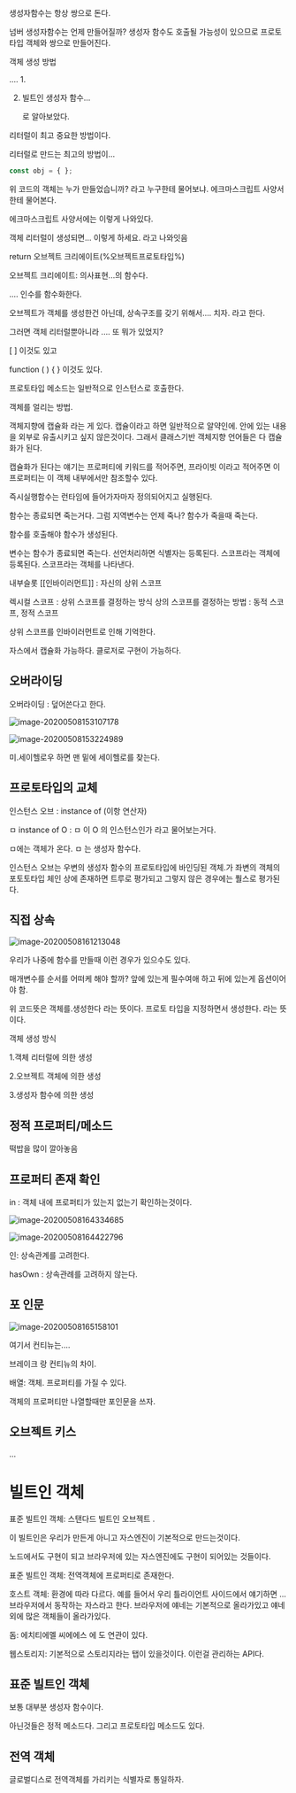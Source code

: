 생성자함수는 항상 쌍으로 돈다. 

넘버 생성자함수는 언제 만들어질까? 생성자 함수도 호출될 가능성이 있으므로 프로토타입 객체와 쌍으로 만들어진다. 

객체 생성 방법

.... 1. 

2. 빌트인 생성자 함수...

   로 알아보았다. 

리터럴이 최고 중요한 방법이다. 

리터럴로 만드는 최고의 방법이... 

```js
const obj = { };
```

위 코드의 객체는 누가 만들었습니까? 라고 누구한테 물어보냐. 에크마스크립트 사양서한테 물어본다.

에크마스크립트 사양서에는 이렇게 나와있다. 

객체 리터럴이 생성되면... 이렇게 하세요. 라고 나와잇음

return  오브젝트 크리에이트(%오브젝트프로토타입%)

오브젝트 크리에이트: 의사표현...의 함수다.

.... 인수를 함수화한다.

오브젝트가 객체를 생성한건 아닌데, 상속구조를 갖기 위해서.... 치자. 라고 한다. 

그러면 객체 리터럴뿐아니라 .... 또 뭐가 있었지?

[ ] 이것도 있고

function ( ) { } 이것도 있다. 

프로토타입 메소드는 일반적으로 인스턴스로 호출한다.

객체를 얼리는 방법.

객체지향에 캡슐화 라는 게 있다. 캡슐이라고 하면 일반적으로 알약인에. 안에 있는 내용을 외부로 유출시키고 싶지 않은것이다. 그래서 클래스기반 객체지향 언어들은 다 캡슐화가 된다. 

캡슐화가 된다는 얘기는 프로퍼티에 키워드를 적어주면, 프라이빗 이라고 적어주면 이 프로퍼티는 이 객체 내부에서만 참조할수 있다. 

즉시실행함수는 런타임에 들어가자마자 정의되어지고 실행된다.

함수는 종료되면 죽는거다. 그럼 지역변수는 언제 죽나? 함수가 죽을때 죽는다.

함수를 호출해야 함수가 생성된다.

변수는 함수가 종료되면 죽는다. 선언처리하면 식별자는 등록된다. 스코프라는 객체에 등록된다. 스코프라는 객체를 나타낸다. 

내부슬롯 [[인바이러먼트]] : 자신의 상위 스코프

렉시컬 스코프 : 상위 스코프를 결정하는 방식 상의 스코프를 결정하는 방법 : 동적 스코프, 정적 스코프

상위 스코프를 인바이러먼트로 인해 기억한다.

자스에서 캡슐화 가능하다. 클로저로 구현이 가능하다.

## 오버라이딩

오버라이딩 : 덮어쓴다고 한다.

![image-20200508153107178](C:\Users\강호승\AppData\Roaming\Typora\typora-user-images\image-20200508153107178.png) 

![image-20200508153224989](C:\Users\강호승\AppData\Roaming\Typora\typora-user-images\image-20200508153224989.png) 

미.세이헬로우 하면 맨 밑에 세이헬로를 찾는다.

## 프로토타입의 교체

인스턴스 오브 : instance of (이항 연산자)

ㅁ instance of O : ㅁ 이 O 의 인스턴스인가 라고 물어보는거다.

ㅁ에는 객체가 온다. ㅁ 는 생성자 함수다. 

인스턴스 오브는 우변의 생성자 함수의 프로토타입에 바인딩된 객체.가 좌변의 객체의 포토토타입 체인 상에 존재하면 트루로 평가되고 그렇지 않은 경우에는 풜스로 평가된다.

## 직접 상속

![image-20200508161213048](C:\Users\강호승\AppData\Roaming\Typora\typora-user-images\image-20200508161213048.png)

우리가 나중에 함수를 만들때 이런 경우가 있으수도 있다. 

매개변수를 순서를 어떠케 해야 할까? 앞에 있는게 필수여애 하고 뒤에 있는게 옵션이어야 함. 

위 코드뜻은 객체를.생성한다 라는 뜻이다. 프로토 타입을 지정하면서 생성한다. 라는 뜻이다.

객체 생성 방식

1.객체 리터럴에 의한 생성

2.오브젝트 객체에 의한 생성

3.생성자 함수에 의한 생성



## 정적 프로퍼티/메소드

떡밥을 많이 깔아놓음

## 프로퍼티 존재 확인

in : 객체 내에 프로퍼티가 있는지 없는기 확인하는것이다.

![image-20200508164334685](C:\Users\강호승\AppData\Roaming\Typora\typora-user-images\image-20200508164334685.png) 

![image-20200508164422796](C:\Users\강호승\AppData\Roaming\Typora\typora-user-images\image-20200508164422796.png) 

인: 상속관계를 고려한다. 

hasOwn : 상속관례를 고려하지 않는다.

## 포 인문

![image-20200508165158101](C:\Users\강호승\AppData\Roaming\Typora\typora-user-images\image-20200508165158101.png) 

여기서 컨티뉴는....

브레이크 랑 컨티뉴의 차이.

배열: 객체. 프로퍼티를 가질 수 있다. 

객체의 프로퍼티만 나열할때만 포인문을 쓰자. 

## 오브젝트 키스

...

# 빌트인 객체

표준 빌트인 객체: 스탠다드 빌트인 오브젝트 . 

이 빌트인은 우리가 만든게 아니고 자스엔진이 기본적으로 만드는것이다.

노드에서도 구현이 되고 브라우저에 있는 자스엔진에도 구현이 되어있는 것들이다.

표준 빌트인 객체: 전역객체에 프로퍼티로 존재한다.

호스트 객체: 환경에 따라 다르다. 예를 들어서 우리 틀라이언트 사이드에서 얘기하면 ... 브라우저에서 동작하는 자스라고 한다. 브라우저에 얘네는 기본적으로 올라가있고 얘네 외에 많은 객체들이 올라가있다. 

돔: 에치티에멜 씨에에스 에 도 연관이 있다. 

웹스토리지: 기본적으로 스토리지라는 탭이 있을것이다. 이런걸 관리하는 API다. 

## 표준 빌트인 객체

보통 대부분 생성자 함수이다. 

아닌것들은 정적 메소드다. 그리고 프로토타입 메소드도 있다. 

## 전역 객체

글로벌디스로 전역객체를 가리키는 식별자로 통일하자.





























